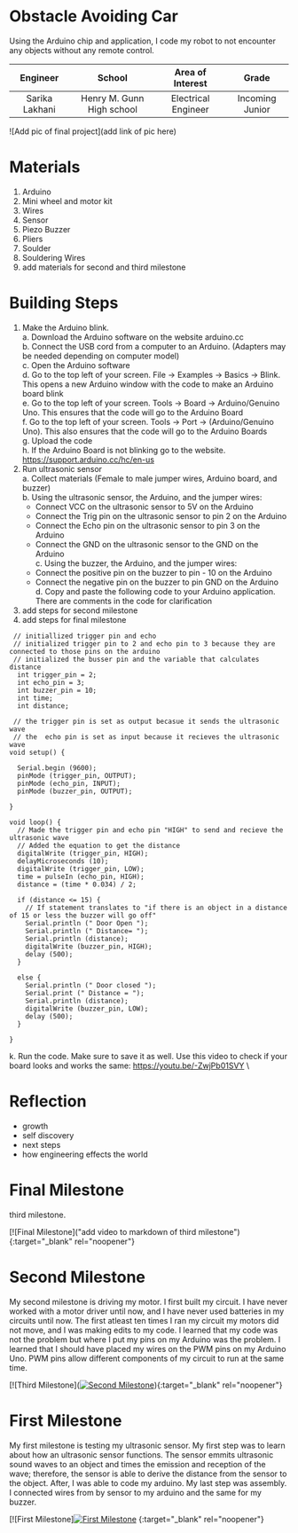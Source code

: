 ﻿# Obstacle Avoiding Car
Using the Arduino chip and application, I code my robot to not encounter any objects without any remote control.

| **Engineer** | **School** | **Area of Interest** | **Grade** |
|:--:|:--:|:--:|:--:|
| Sarika Lakhani | Henry M. Gunn High school | Electrical Engineer | Incoming Junior

![Add pic of final project](add link of pic here)

# Materials
1. Arduino
2. Mini wheel and motor kit
3. Wires
4. Sensor 
5. Piezo Buzzer 
6. Pliers 
7. Soulder 
8. Souldering Wires
9. add materials for second and third milestone

# Building Steps 

1. Make the Arduino blink.<br/>
  a. Download the Arduino software on the website arduino.cc<br/>
  b. Connect the USB cord from a computer to an Arduino. (Adapters may be needed depending on computer model)<br/> 
  c. Open the Arduino software<br/>
  d. Go to the top left of your screen. File → Examples → Basics → Blink. This opens a new Arduino window with the code to make an Arduino board blink<br/> 
  e. Go to the top left of your screen. Tools → Board → Arduino/Genuino Uno. This ensures that the code will go to the Arduino Board<br/> 
  f. Go to the top left of your screen. Tools → Port → (Arduino/Genuino Uno). This also ensures that the code will go to the Arduino Boards<br/> 
  g. Upload the code<br/>
  h. If the Arduino Board is not blinking go to the website. https://support.arduino.cc/hc/en-us<br/>
2. Run ultrasonic sensor<br/> 
  a. Collect materials (Female to male jumper wires, Arduino board, and buzzer)<br/> 
  b. Using the ultrasonic sensor, the Arduino, and the jumper wires:<br/>
      - Connect VCC on the ultrasonic sensor to 5V on the Arduino<br/>
      - Connect the Trig pin on the ultrasonic sensor to pin 2 on the Arduino<br/>
      - Connect the Echo pin on the ultrasonic sensor to pin 3 on the Arduino<br/>
      - Connect the GND on the ultrasonic sensor to the GND on the Arduino\
  c. Using the buzzer, the Arduino, and the jumper wires:<br/>
      - Connect the positive pin on the buzzer to pin - 10 on the Arduino<br/> 
      - Connect the negative pin on the buzzer to pin GND on the Arduino<br/>
  d. Copy and paste the following code to your Arduino application. There are comments in the code for clarification<br/>
3. add steps for second milestone
4. add steps for final milestone
```
 // initiallized trigger pin and echo
 // initialized trigger pin to 2 and echo pin to 3 because they are connected to those pins on the arduino 
 // initialized the busser pin and the variable that calculates distance 
  int trigger_pin = 2;
  int echo_pin = 3;
  int buzzer_pin = 10;
  int time;
  int distance;

 // the trigger pin is set as output becasue it sends the ultrasonic wave
 // the  echo pin is set as input because it recieves the ultrasonic wave
void setup() {
  
  Serial.begin (9600);
  pinMode (trigger_pin, OUTPUT);
  pinMode (echo_pin, INPUT);
  pinMode (buzzer_pin, OUTPUT);

}

void loop() {
  // Made the trigger pin and echo pin "HIGH" to send and recieve the ultrasonic wave
  // Added the equation to get the distance
  digitalWrite (trigger_pin, HIGH);
  delayMicroseconds (10);
  digitalWrite (trigger_pin, LOW);
  time = pulseIn (echo_pin, HIGH);
  distance = (time * 0.034) / 2;

  if (distance <= 15) {
    // If statement translates to "if there is an object in a distance of 15 or less the buzzer will go off" 
    Serial.println (" Door Open ");
    Serial.println (" Distance= ");
    Serial.println (distance);
    digitalWrite (buzzer_pin, HIGH);
    delay (500);
  }

  else {
    Serial.println (" Door closed ");
    Serial.print (" Distance = ");
    Serial.println (distance);
    digitalWrite (buzzer_pin, LOW);
    delay (500);
  }

}
```
  k. Run the code. Make sure to save it as well. Use this video to check if your board looks and works the same: https://youtu.be/-ZwjPb01SVY \

# Reflection
- growth
- self discovery
- next steps
- how engineering effects the world

# Final Milestone
third milestone. 

[![Final Milestone]("add video to markdown of third milestone"){:target="_blank" rel="noopener"}

# Second Milestone
My second milestone is driving my motor. I first built my circuit. I have never worked with a motor driver until now, and I have never used batteries in my circuits until now. The first atleast ten times I ran my circuit my motors did not move, and I was making edits to my code. I learned that my code was not the problem but where I put my pins on my Arduino was the problem. I learned that I should have placed my wires on the PWM pins on my Arduino Uno. PWM pins allow different components of my circuit to run at the same time. 

[![Third Milestone]([![Second Milestone](https://res.cloudinary.com/marcomontalbano/image/upload/v1625233008/video_to_markdown/images/youtube--A50zeyaOhtw-c05b58ac6eb4c4700831b2b3070cd403.jpg)](https://youtu.be/A50zeyaOhtw "Second Milestone")){:target="_blank" rel="noopener"}

# First Milestone
My first milestone is testing my ultrasonic sensor. My first step was to learn about how an ultrasonic sensor functions. The sensor emmits ultrasonic sound waves to an object and times the emission and reception of the wave; therefore, the sensor is able to derive the distance from the sensor to the object. After, I was able to code my arduino. My last step was assembly. I connected wires from by sensor to my arduino and the same for my buzzer. 

[![First Milestone][![First Milestone](https://res.cloudinary.com/marcomontalbano/image/upload/v1624634012/video_to_markdown/images/youtube---ZwjPb01SVY-c05b58ac6eb4c4700831b2b3070cd403.jpg)](https://youtu.be/-ZwjPb01SVY "First Milestone") {:target="_blank" rel="noopener"}
